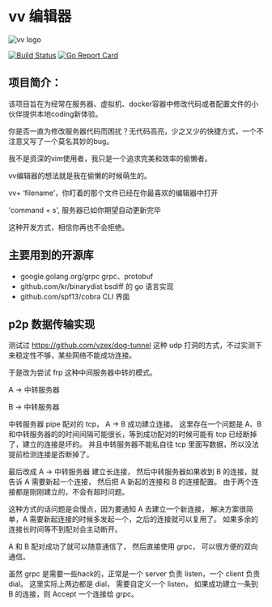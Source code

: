 # vv 编辑器
![vv logo](https://raw.githubusercontent.com/wangkechun/vv/master/doc/icon.png)

[![Build Status](https://travis-ci.org/wangkechun/vv.svg?branch=master)](https://travis-ci.org/wangkechun/vv)
[![Go Report Card](https://goreportcard.com/badge/github.com/wangkechun/vv)](https://goreportcard.com/report/github.com/wangkechun/vv)

## 项目简介：

该项目旨在为经常在服务器、虚拟机、docker容器中修改代码或者配置文件的小伙伴提供本地coding新体验。

你是否一直为修改服务器代码而困扰？无代码高亮，少之又少的快捷方式，一个不注意又写了一个莫名其妙的bug。

我不是资深的vim使用者，我只是一个追求完美和效率的偷懒者。

vv编辑器的想法就是我在偷懒的时候萌生的。

vv+ ‘filename’，你盯着的那个文件已经在你最喜欢的编辑器中打开

'command + s', 服务器已如你期望自动更新完毕

这种开发方式，相信你再也不会拒绝。

## 主要用到的开源库

- google.golang.org/grpc grpc、protobuf
- github.com/kr/binarydist  bsdiff 的 go 语言实现
- github.com/spf13/cobra CLI 界面

## p2p 数据传输实现
测试过 https://github.com/vzex/dog-tunnel 这种 udp 打洞的方式，不过实测下来稳定性不够，某些网络不能成功连接。

于是改为尝试 frp 这种中间服务器中转的模式。

A -> 中转服务器

B -> 中转服务器

中转服务器 pipe 配对的 tcp， A -> B 成功建立连接。
这里存在一个问题是 A、B 和中转服务器的的时间间隔可能很长，等到成功配对的时候可能有 tcp 已经断掉了，建立的连接是坏的。
并且中转服务器不能私自往 tcp 里面写数据，所以没法提前检测连接是否断掉了。

最后改成 A -> 中转服务器 建立长连接， 然后中转服务器如果收到 B 的连接，就告诉 A 需要新起一个连接， 然后把 A 新起的连接和 B 的连接配置。
由于两个连接都是刚刚建立的，不会有超时问题。

这种方式的话问题是会慢点，因为要通知 A 去建立一个新连接， 解决方案很简单，A 需要新起连接的时候多发起一个，之后的连接就可以复用了。 如果多余的连接长时间等不到配对会主动断开。

A 和 B 配对成功了就可以随意通信了， 然后直接使用 grpc， 可以很方便的双向通信。

虽然 grpc 是需要一些hack的，正常是一个 server 负责 listen，一个 client 负责 dial。 这里实际上两边都是 dial， 需要自定义一个 listen， 如果成功建立一条到 B 的连接，则 Accept 一个连接给 grpc。 

